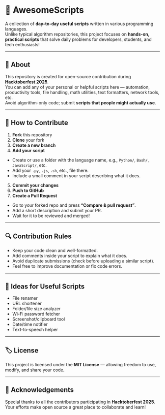 # 🧠 AwesomeScripts

A collection of **day-to-day useful scripts** written in various programming languages.  
Unlike typical algorithm repositories, this project focuses on **hands-on, practical scripts** that solve daily problems for developers, students, and tech enthusiasts!

---

## 🚀 About

This repository is created for open-source contribution during **Hacktoberfest 2025**.  
You can add any of your personal or helpful scripts here — automation, productivity tools, file handling, math utilities, text formatters, network tools, etc.  
Avoid algorithm-only code; submit **scripts that people might actually use**.

---

## 🧩 How to Contribute

1. **Fork** this repository  
2. **Clone** your fork
3. **Create a new branch**
4. **Add your script**
- Create or use a folder with the language name, e.g., `Python/`, `Bash/`, `JavaScript/`, etc.
- Add your `.py`, `.js`, `.sh`, etc., file there.
- Include a small comment in your script describing what it does.
5. **Commit your changes**
6. **Push to GitHub**
7. **Create a Pull Request**
- Go to your forked repo and press **“Compare & pull request”**.
- Add a short description and submit your PR.
- Wait for it to be reviewed and merged!

---

## 🔍 Contribution Rules

- Keep your code clean and well-formatted.
- Add comments inside your script to explain what it does.
- Avoid duplicate submissions (check before uploading a similar script).
- Feel free to improve documentation or fix code errors.

---

## 🎯 Ideas for Useful Scripts

- File renamer
- URL shortener
- Folder/file size analyzer
- Wi-Fi password fetcher
- Screenshot/clipboard tool
- Date/time notifier
- Text-to-speech helper

---

## 🏷️ License

This project is licensed under the **MIT License** — allowing freedom to use, modify, and share your code.

---

## 💖 Acknowledgements

Special thanks to all the contributors participating in **Hacktoberfest 2025**.  
Your efforts make open source a great place to collaborate and learn!
